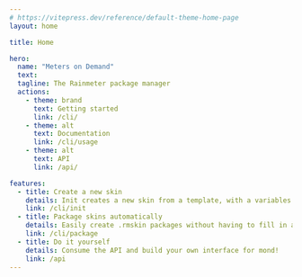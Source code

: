 ```yaml
---
# https://vitepress.dev/reference/default-theme-home-page
layout: home

title: Home

hero:
  name: "Meters on Demand"
  text: 
  tagline: The Rainmeter package manager
  actions:
    - theme: brand
      text: Getting started
      link: /cli/
    - theme: alt
      text: Documentation
      link: /cli/usage
    - theme: alt
      text: API
      link: /api/

features:
  - title: Create a new skin
    details: Init creates a new skin from a template, with a variables file and mond.inc included!
    link: /cli/init
  - title: Package skins automatically
    details: Easily create .rmskin packages without having to fill in and click through the skin packager!
    link: /cli/package
  - title: Do it yourself
    details: Consume the API and build your own interface for mond!
    link: /api
---
```


